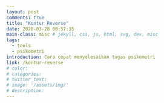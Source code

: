 ```yaml
---
layout: post
comments: true
title: "Kontur Reverse"
date: 2020-03-28 00:57:35
main-class: misc # jekyll, css, js, html, svg, dev, misc
tags:
  - tools
  - psikometri
introduction: Cara cepat menyelesaikan tugas psikometri
link: /kontur-reverse
# color:
# categories:
# twitter_text:
# image: '/assets/img/'
# description:
---
```


